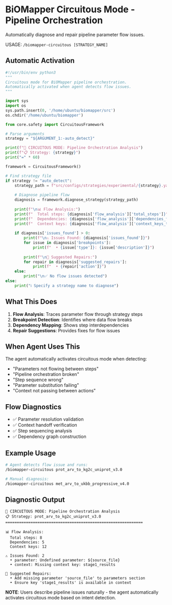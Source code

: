# BiOMapper Circuitous Mode - Pipeline Orchestration

Automatically diagnose and repair pipeline parameter flow issues.

USAGE: `/biomapper-circuitous [STRATEGY_NAME]`

## Automatic Activation

```python
#!/usr/bin/env python3
"""
Circuitous mode for BiOMapper pipeline orchestration.
Automatically activated when agent detects flow issues.
"""

import sys
import os
sys.path.insert(0, '/home/ubuntu/biomapper/src')
os.chdir('/home/ubuntu/biomapper')

from core.safety import CircuitousFramework

# Parse arguments
strategy = "${ARGUMENT_1:-auto_detect}"

print(f"🔄 CIRCUITOUS MODE: Pipeline Orchestration Analysis")
print(f"📋 Strategy: {strategy}")
print("=" * 60)

framework = CircuitousFramework()

# Find strategy file
if strategy != "auto_detect":
    strategy_path = f"src/configs/strategies/experimental/{strategy}.yaml"
    
    # Diagnose pipeline flow
    diagnosis = framework.diagnose_strategy(strategy_path)
    
    print(f"\n📊 Flow Analysis:")
    print(f"  Total steps: {diagnosis['flow_analysis']['total_steps']}")
    print(f"  Dependencies: {diagnosis['flow_analysis']['dependencies_found']}")
    print(f"  Context keys: {diagnosis['flow_analysis']['context_keys_tracked']}")
    
    if diagnosis['issues_found'] > 0:
        print(f"\n⚠️ Issues Found: {diagnosis['issues_found']}")
        for issue in diagnosis['breakpoints']:
            print(f"  • {issue['type']}: {issue['description']}")
        
        print(f"\n🔧 Suggested Repairs:")
        for repair in diagnosis['suggested_repairs']:
            print(f"  • {repair['action']}")
    else:
        print("\n✅ No flow issues detected")
else:
    print("ℹ️ Specify a strategy name to diagnose")
```

## What This Does

1. **Flow Analysis**: Traces parameter flow through strategy steps
2. **Breakpoint Detection**: Identifies where data flow breaks
3. **Dependency Mapping**: Shows step interdependencies
4. **Repair Suggestions**: Provides fixes for flow issues

## When Agent Uses This

The agent automatically activates circuitous mode when detecting:
- "Parameters not flowing between steps"
- "Pipeline orchestration broken"
- "Step sequence wrong"
- "Parameter substitution failing"
- "Context not passing between actions"

## Flow Diagnostics

- ✅ Parameter resolution validation
- ✅ Context handoff verification
- ✅ Step sequencing analysis
- ✅ Dependency graph construction

## Example Usage

```bash
# Agent detects flow issue and runs:
/biomapper-circuitous prot_arv_to_kg2c_uniprot_v3.0

# Manual diagnosis:
/biomapper-circuitous met_arv_to_ukbb_progressive_v4.0
```

## Diagnostic Output

```
🔄 CIRCUITOUS MODE: Pipeline Orchestration Analysis
📋 Strategy: prot_arv_to_kg2c_uniprot_v3.0
============================================================

📊 Flow Analysis:
  Total steps: 8
  Dependencies: 5
  Context keys: 12

⚠️ Issues Found: 2
  • parameter: Undefined parameter: ${source_file}
  • context: Missing context key: stage1_results

🔧 Suggested Repairs:
  • Add missing parameter 'source_file' to parameters section
  • Ensure key 'stage1_results' is available in context
```

**NOTE**: Users describe pipeline issues naturally - the agent automatically activates circuitous mode based on intent detection.